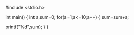 #include <stdio.h>

int main()
{
  int a,sum=0;
  for(a=1;a<=10;a++)
  {
  sum=sum+a;
  
  printf("%d",sum);
}
}
